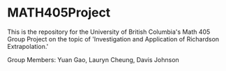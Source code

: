 # MATH405Project

This is the repository for the University of British Columbia's Math 405 Group Project on the topic of 'Investigation and Application of Richardson Extrapolation.'

Group Members: Yuan Gao, Lauryn Cheung, Davis Johnson
